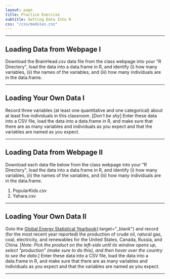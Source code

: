 ```yaml
---
layout: page
title: Practice Exercise
subtitle: Getting Data Into R
css: "/css/modules.css"
---
```


----

## Loading Data from Webpage I
Download the BrainHead.csv data file from the class webpage into your "R Directory", load the data into a data.frame in R, and identify (i) how many variables, (ii) the names of the variables, and (iii) how many individuals are in the data.frame.

----

## Loading Your Own Data I
Record three variables (at least one quantitative and one categorical) about at least five individuals in this classroom. [*Don't be shy*] Enter these data into a CSV file, load the data into a data.frame in R, and make sure that there are as many variables and individuals as you expect and that the variables are named as you expect.

----

## Loading Data from Webpage II
Download each data file below from the class webpage into your "R Directory", load the data into a data.frame in R, and identify (i) how many variables, (ii) the names of the variables, and (iii) how many individuals are in the data.frame.

1. PopularKids.csv
1. Yahara.csv

----

## Loading Your Own Data II
Goto the [Global Energy Statistical Yearbook](https://yearbook.enerdata.net/){:target="_blank"} and record (for the most recent year reported) the production of crude oil, natural gas, coal, electricity, and renewables for the United States, Canada, Russia, and China. [*Note: Pick the product on the left-side until its window opens up, select "production" (make sure to do this), and then hover over the country to see the data.*] Enter these data into a CSV file, load the data into a data.frame in R, and make sure that there are as many variables and individuals as you expect and that the variables are named as you expect.

----
